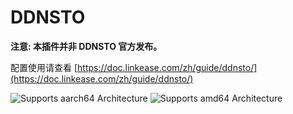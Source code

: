 # DDNSTO

**注意: 本插件并非 DDNSTO 官方发布。**

配置使用请查看 [https://doc.linkease.com/zh/guide/ddnsto/](https://doc.linkease.com/zh/guide/ddnsto/)

![Supports aarch64 Architecture][aarch64-shield]
![Supports amd64 Architecture][amd64-shield]

[aarch64-shield]: https://img.shields.io/badge/aarch64-yes-green.svg
[amd64-shield]: https://img.shields.io/badge/amd64-yes-green.svg
[armhf-shield]: https://img.shields.io/badge/armhf-yes-green.svg
[armv7-shield]: https://img.shields.io/badge/armv7-yes-green.svg
[i386-shield]: https://img.shields.io/badge/i386-yes-green.svg